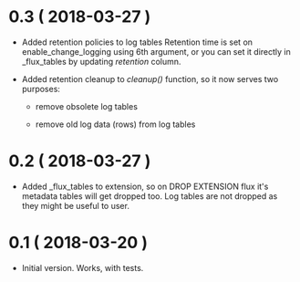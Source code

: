 # 0.3 ( 2018-03-27 )

- Added retention policies to log tables
  Retention time is set on enable\_change\_logging using 6th argument, or you
  can set it directly in \_flux\_tables by updating _retention_ column.

- Added retention cleanup to _cleanup()_ function, so it now serves two
  purposes:

    - remove obsolete log tables

    - remove old log data (rows) from log tables

# 0.2 ( 2018-03-27 )

- Added \_flux\_tables to extension, so on DROP EXTENSION flux it's metadata
  tables will get dropped too. Log tables are not dropped as they might be
  useful to user.

# 0.1 ( 2018-03-20 )

- Initial version. Works, with tests.
